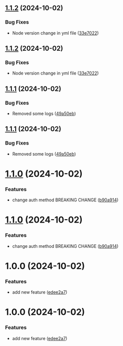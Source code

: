 ## [1.1.2](https://github.com/jahnavitiwari20/practice-assignment/compare/v1.1.1...v1.1.2) (2024-10-02)


### Bug Fixes

* Node version change in yml file ([33e7022](https://github.com/jahnavitiwari20/practice-assignment/commit/33e70226e401551c736b0468d6ebf4407e8f1695))

## [1.1.2](https://github.com/jahnavitiwari20/practice-assignment/compare/v1.1.1...v1.1.2) (2024-10-02)


### Bug Fixes

* Node version change in yml file ([33e7022](https://github.com/jahnavitiwari20/practice-assignment/commit/33e70226e401551c736b0468d6ebf4407e8f1695))

## [1.1.1](https://github.com/jahnavitiwari20/practice-assignment/compare/v1.1.0...v1.1.1) (2024-10-02)


### Bug Fixes

* Removed some logs ([49a50eb](https://github.com/jahnavitiwari20/practice-assignment/commit/49a50eb1c51ec53f6d1c3e5be1783a80af4bddb6))

## [1.1.1](https://github.com/jahnavitiwari20/practice-assignment/compare/v1.1.0...v1.1.1) (2024-10-02)


### Bug Fixes

* Removed some logs ([49a50eb](https://github.com/jahnavitiwari20/practice-assignment/commit/49a50eb1c51ec53f6d1c3e5be1783a80af4bddb6))

# [1.1.0](https://github.com/jahnavitiwari20/practice-assignment/compare/v1.0.0...v1.1.0) (2024-10-02)


### Features

* change auth method BREAKING CHANGE ([b90a914](https://github.com/jahnavitiwari20/practice-assignment/commit/b90a914825ba311dbd5d8270c437d1e7cb88710a))

# [1.1.0](https://github.com/jahnavitiwari20/practice-assignment/compare/v1.0.0...v1.1.0) (2024-10-02)


### Features

* change auth method BREAKING CHANGE ([b90a914](https://github.com/jahnavitiwari20/practice-assignment/commit/b90a914825ba311dbd5d8270c437d1e7cb88710a))

# 1.0.0 (2024-10-02)


### Features

* add new feature ([edee2a7](https://github.com/jahnavitiwari20/practice-assignment/commit/edee2a760d443065a2eacb59f30cf6cd3ee5ce2b))

# 1.0.0 (2024-10-02)


### Features

* add new feature ([edee2a7](https://github.com/jahnavitiwari20/practice-assignment/commit/edee2a760d443065a2eacb59f30cf6cd3ee5ce2b))
